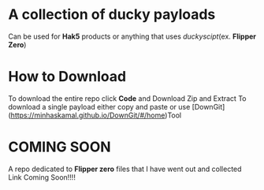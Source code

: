 # A collection of ducky payloads 
Can be used for **Hak5** products or anything that uses _duckyscipt_(ex. **Flipper Zero**)

# How to Download
To download the entire repo click **Code** and Download Zip and Extract
To download a single payload either copy and paste or use [DownGit] (https://minhaskamal.github.io/DownGit/#/home)Tool

# COMING SOON
A repo dedicated to __Flipper zero__ files that I have went out and collected
Link Coming Soon!!!! 
